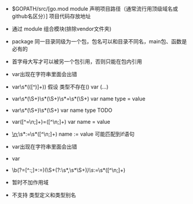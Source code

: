 - $GOPATH/src/[go.mod module 声明项目路径（通常流行用顶级域名或github名区分）] 项目代码存放地址
- 通过 module 组合模块(排除vendor文件夹)
- package 同一目录同级为一个包，包名可以和目录不同名，main包、函数是必有的
- 首字母大写才可以被另一个包引用，否则只能在包内引用



- var出现在字符串里面会出错
- var\s*\(([^)]+)\)    假设 类型不存在() var (...)
- var\s*(\S+)\s*(\S+)\s*=\s*(\S+)   var name type = value
- var\s*(\S+)\s*(\S+)  var name type TODO
- var([^=\n;]+)=([^\n;]+)   var name = value
- [\n;](.+)\s*:=\s*([^\n;]+)       name := value 可能匹配到if语句

- var出现在字符串里面会出错
- var


- \b(?=[^:;]+:=)(\S+(?:\s*,\s*\S+)*)\s*:=\s*([^\n;]+)


- 暂时不加作用域
- 不支持 类型定义和类型别名